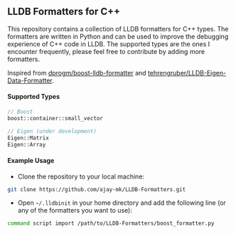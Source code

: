 ## LLDB Formatters for C++

This repository contains a collection of LLDB formatters for C++ types. The formatters are written in Python and can be used to improve the debugging experience of C++ code in LLDB. The supported types are the ones I encounter frequently, please feel free to contribute by adding more formatters. 

Inspired from [dprogm/boost-lldb-formatter](https://github.com/dprogm/boost-lldb-formatter) and [tehrengruber/LLDB-Eigen-Data-Formatter](https://github.com/tehrengruber/LLDB-Eigen-Data-Formatter).

#### Supported Types
```c++
// Boost
boost::container::small_vector

// Eigen (under development)
Eigen::Matrix
Eigen::Array
```

#### Example Usage
- Clone the repository to your local machine:
```sh
git clone https://github.com/ajay-mk/LLDB-Formatters.git
```
- Open `~/.lldbinit` in your home directory and add the following line (or any of the formatters you want to use):
```sh
command script import /path/to/LLDB-Formatters/boost_formatter.py
```